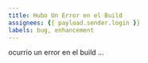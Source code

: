 ```yaml
---
title: Hubo Un Error en el Build
assignees: {{ payload.sender.login }}
labels: bug, enhancement
---
```


ocurrio un error en el build ...
